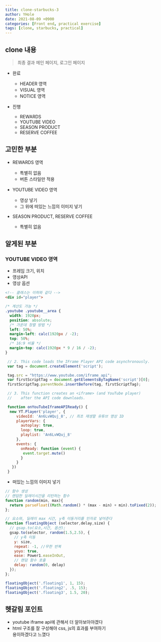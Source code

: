 ```yaml
---
title: clone-starbucks-3
author: YHole
date: 2021-08-09 +0900
categories: [Front end, practical exercise]
tags: [clone, starbucks, practical]
---
```


## clone 내용

> 최종 결과 메인 페이지, 로그인 페이지

- 완료
  - HEADER 영역
  - VISUAL 영역
  - NOTICE 영역

- 진행
  - REWARDS
  - YOUTUBE VIDEO
  - SEASON PRODUCT
  - RESERVE COFFEE

## 고민한 부분

- REWARDS 영역
  - 특별히 없음
  - 버튼 스타일만 적용


- YOUTUBE VIDEO 영역
  - 영상 넣기
  - 그 위에 떠있는 느낌의 이미지 넣기

- SEASON PRODUCT, RESERVE COFFEE
  - 특별히 없음

## 알게된 부분

### YOUTUBE VIDEO 영역

- 프레임 크기, 위치
- 영상API
- 영상 옵션

```html
<!-- 클래스는 이하와 같다 -->
<div id="player">
```

```css
/* 계산도 가능 */
.youtube .youtube__area {
  width: 1920px;
  position: absolute;
  /* 가운데 정렬 방법 */
  left: 50%;
  margin-left: calc(1920px / -2);
  top: 50%;
  /* 16:9 비율 */
  margin-top: calc(1920px * 9 / 16 / -2);
}
```


```javascript
 // 2. This code loads the IFrame Player API code asynchronously.
 var tag = document.createElement('script');

 tag.src = "https://www.youtube.com/iframe_api";
 var firstScriptTag = document.getElementsByTagName('script')[0];
 firstScriptTag.parentNode.insertBefore(tag, firstScriptTag);

 // 3. This function creates an <iframe> (and YouTube player)
 //    after the API code downloads.

 function onYouTubeIframeAPIReady() {
  new YT.Player('player', {
     videoId: 'An6LvWQuj_8', // 최초 재생할 유튜브 영상 ID
     playerVars: {
       autoplay: true,
       loop: true,
       playlist: 'An6LvWQuj_8'
     },
     events: {
       onReady: function (event) {
        event.target.mute()
       }
     }
   })
 }
```

- 떠있는 느낌의 이미지 넣기

```javascript
// 함수 생성
// 랜덤한 딜레이시간을 리턴하는 함수
function random(min, max){
  return parseFloat((Math.random() * (max - min) + min).toFixed(2));
};

// 요소와, 딜레이 max 시간, y축 이동거리를 인자로 넣어준다
function floatingObject (selector,delay,size) {
  // gsap.to(요소,시간, 옵션);
  gsap.to(selector, random(1.5,2.5), {
    // y축 이동
    y: size,
    repeat: -1, //무한 반복
    yoyo: true,
    ease: Power1.easeInOut,
    // 랜덤 함수 호출
    delay: random(0, delay)
  });
};

floatingObject('.floating1', 1, 15);
floatingObject('.floating2', .5, 15);
floatingObject('.floating3', 1.5, 20);
```

## 헷갈림 포인트

- youtube iframe api에 관해서 더 알아보아야겠다
- html 구조를 잘 구성해야 css, js의 효과를 부여하기  
용이하겠다고 느꼈다
